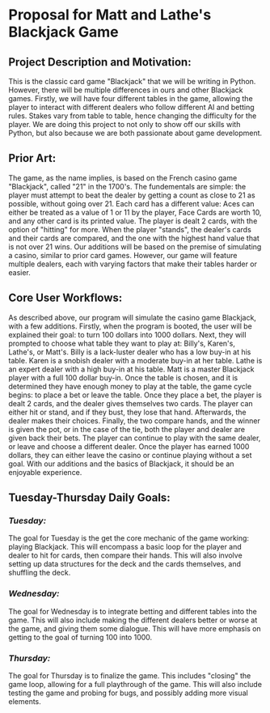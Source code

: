 # Proposal for Matt and Lathe's Blackjack Game
## Project Description and Motivation:
This is the classic card game "Blackjack" that we will be writing in Python. However, there will be multiple differences in ours and other Blackjack games. Firstly, we will have four different tables in the game, allowing the player to interact with different dealers who follow different AI and betting rules. Stakes vary from table to table, hence changing the difficulty for the player. We are doing this project to not only to show off our skills with Python, but also because we are both passionate about game development. 

## Prior Art:
The game, as the name implies, is based on the French casino game "Blackjack", called "21" in the 1700's. The fundementals are simple: the player must attempt to beat the dealer by getting a count as close to 21 as possible, without going over 21. Each card has a different value: Aces can either be treated as a value of 1 or 11 by the player, Face Cards are worth 10, and any other card is its printed value. The player is dealt 2 cards, with the option of "hitting" for more. When the player "stands", the dealer's cards and their cards are compared, and the one with the highest hand value that is not over 21 wins. Our additions will be based on the premise of simulating a casino, similar to prior card games. However, our game will feature multiple dealers, each with varying factors that make their tables harder or easier.

## Core User Workflows:
As described above, our program will simulate the casino game Blackjack, with a few additions. Firstly, when the program is booted, the user will be explained their goal: to turn 100 dollars into 1000 dollars. Next, they will prompted to choose what table they want to play at: Billy's, Karen's, Lathe's, or Matt's. Billy is a lack-luster dealer who has a low buy-in at his table. Karen is a snobish dealer with a moderate buy-in at her table. Lathe is an expert dealer with a high buy-in at his table. Matt is a master Blackjack player with a full 100 dollar buy-in. Once the table is chosen, and it is determined they have enough money to play at the table, the game cycle begins: to place a bet or leave the table. Once they place a bet, the player is dealt 2 cards, and the dealer gives themselves two cards. The player can either hit or stand, and if they bust, they lose that hand. Afterwards, the dealer makes their choices. Finally, the two compare hands, and the winner is given the pot, or in the case of the tie, both the player and dealer are given back their bets. The player can continue to play with the same dealer, or leave and choose a different dealer. Once the player has earned 1000 dollars, they can either leave the casino or continue playing without a set goal. With our additions and the basics of Blackjack, it should be an enjoyable experience.

## Tuesday-Thursday Daily Goals:
### *Tuesday:*
The goal for Tuesday is the get the core mechanic of the game working: playing Blackjack. This will encompass a basic loop for the player and dealer to hit for cards, then compare their hands. This will also involve setting up data structures for the deck and the cards themselves, and shuffling the deck.
### *Wednesday:*
The goal for Wednesday is to integrate betting and different tables into the game. This will also include making the different dealers better or worse at the game, and giving them some dialogue. This will have more emphasis on getting to the goal of turning 100 into 1000.
### *Thursday:*
The goal for Thursday is to finalize the game. This includes "closing" the game loop, allowing for a full playthrough of the game. This will also include testing the game and probing for bugs, and possibly adding more visual elements.
